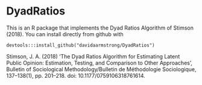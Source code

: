# DyadRatios

This is an R package that implements the Dyad Ratios Algorithm of Stimson (2018).  You can install directly from github with 

    devtools:::install_github("davidaarmstrong/DyadRatios")

Stimson, J. A. (2018) ‘The Dyad Ratios Algorithm for Estimating Latent Public Opinion: Estimation, Testing, and Comparison to Other Approaches’, Bulletin of Sociological Methodology/Bulletin de Méthodologie Sociologique, 137–138(1), pp. 201–218. doi: 10.1177/0759106318761614.

